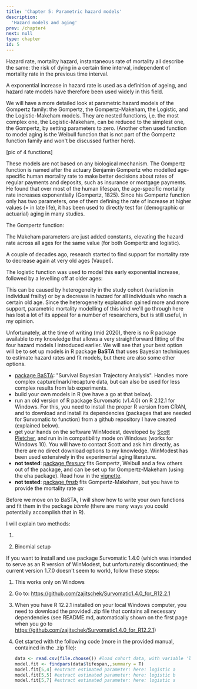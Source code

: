 ```yaml
---
title: 'Chapter 5: Parametric hazard models'
description:
  'Hazard models and aging'
prev: /chapter4
next: null
type: chapter
id: 5
---
```


<exercise id="1" title="What is the hazard rate and why analyse it?">

Hazard rate, mortality hazard, instantaneous rate of mortality all describe the same: the risk of dying in a certain time interval, independent of mortality rate in the previous time interval. 

A exponential increase in hazard rate is used as a definition of ageing, and hazard rate models have therefore been used widely in this field. 

We will have a more detailed look at parametric hazard models of the Gompertz family: the Gompertz, the Gompertz-Makeham, the Logistic, and the Logistic-Makeham models. They are nested functions, i,e. the most complex one, the Logistic-Makeham, can be reduced to the simplest one, the Gompertz, by setting parameters to zero. (Another often used function to model aging is the Weibull function that is not part of the Gompertz function family and won't be discussed further here).

[pic of 4 functions]

These models are not based on any biological mechanism. The Gompertz function is named after the actuary Benjamin Gompertz who modelled age-specific human mortality rate to make better decisions about rates of regular payments and deposits, such as insurance or mortgage payments. He found that over most of the human lifespan, the age-specific mortality rate increases exponentially (Gompertz, 1825). Since his Gompertz function only has two parameters, one of them defining the rate of increase at higher values (= in late life), it has been used to directly test for (demographic or actuarial) aging in many studies.

The Gompertz function:



The Makeham parameters are just added constants, elevating the hazard rate across all ages for the same value (for both Gompertz and logistic).

A couple of decades ago, research started to find support for mortality rate to decrease again at very old ages (Vaupel). 

The logistic function was used to model this early exponential increase, followed by a levelling off at older ages:



This can be caused by heterogeneity in the study cohort (variation in individual frailty) or by a decrease in hazard for all individuals who reach a certain old age. Since the heterogeneity explanation gained more and more support, parametric mortality modelling of this kind we'll go through here has lost a lot of its appeal  for a number of researchers, but is still useful, in my opinion.

</exercise>

<exercise id="2" title="Fitting Gompertz family functions in R">

Unfortunately, at the time of writing (mid 2020), there is no R package available to my knowledge that allows a very straightforward fitting of the four hazard models I introduced earlier. We will see that your best option will be to set up models in R package **BaSTA** that uses Bayesian techniques to estimate hazard rates and fit models, but there are also some other options.

- [package BaSTA](https://imada.sdu.dk/~colchero/basta/): "Survival Bayesian Trajectory Analysis". Handles more complex capture/mark/recapture data, but can also be used for less complex results from lab experiments.
- build your own models in R (we have a go at that below).
- run an old version of R package Survomatic (v1.4.0) on R 2.12.1 for Windows. For this, you need to install the proper R version from CRAN, and to download and install its dependencies (packages that are needed for Survomatic to function) from a github repository I have created (explained below).
- get your hands on the software WinModest, developed by [Scott Pletcher](https://sites.google.com/a/umich.edu/pletcher-lab/), and run in in compatibility mode on Windows (works for Windows 10). You will have to contact Scott and ask him directly, as there are no direct download options to my knowledge. WinModest has been used extensively in the experimental aging literature.
- **not tested**: [package *flexsurv*](https://rdrr.io/cran/flexsurv/) fits Gompertz, Weibull and a few others out of the package, and can be set up for Gompertz-Makeham (using the eha package). Read how in the [vignette](https://cran.r-project.org/web/packages/flexsurv/vignettes/flexsurv.pdf).
-  **not tested**: [package *fmsb*](http://minato.sip21c.org/msb/man/GompertzMakeham.html) fits Gompertz-Makeham, but you have to provide the mortality rate *qx*



Before we move on to BaSTA, I will show how to write your own functions and fit them in the package *bbmle* (there are many ways you could potentially accomplish that in R).

I will explain two methods:

1) 

2) Binomial setup



If you want to install and use package Survomatic 1.4.0 (which was intended to serve as an R version of WinModest, but unfortunately discontinued; the current version 1.7.0 doesn't seem to work), follow these steps:

1. This works only on Windows

2. Go to: https://github.com/zajitschek/Survomatic1.4.0_for_R12.2.1

3. When you have R 12.2.1 installed on your local Windows computer, you need to download the provided .zip file that contains all necessary dependencies (see README.md, automatically shown on the first page when you go to https://github.com/zajitschek/Survomatic1.4.0_for_R12.2.1)

4. Get started with the following code (more in the provided manual, contained in the .zip file):

   ```R
   data <- read.csv(file.choose()) #load cohort data, with variable 'lifespan'
   model.fit <- findpars(data$lifespan,,summary = T)
   model.fit[5,4] #extract estimated parameter: here: logistic a
   model.fit[5,5] #extract estimated parameter: here: logistic b
   model.fit[5,7] #extract estimated parameter: here: logistic s
   ```

   

</exercise>

<exercise id="2" title="BaSTA">



</exercise>

<exercise id="3" title="A short go at modelling interaction effects on Gompertz parameters">



</exercise>